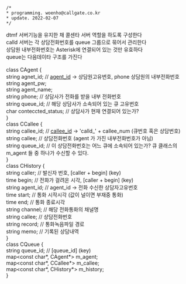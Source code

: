 ```
/*
* programming. woenho@callgate.co.kr
* update. 2022-02-07
*/
```

dtmf 서버기능을 유지한 채 콜센타 서버 역할을 하도록 구성한다<br/>
calld 서버는 각 상담전화번호를 queue 그룹으로 묶어서 관리한다<br/>
상담원 내부전화번호는 Asterisk에 연결되어 있는 것만 유효하다<br/>
queue는 다음데이타 구조를 가진다<br/>
<br/>
class CAgent {<br/>
	string agnet_id;	// [agent_id](key) -> 상담원고유번호, phone 상담원의 내부전화번호<br/>
	string agent_pw;<br/>
	string agent_name;<br/>
	string phone;		// 상담사가 전화를 받을 내부 전화번호<br/>
	string queue_id;	// 해당 상담사가 소속되어 있는 큐 고유번호<br/>
	char conteccted_status; // 상담사가 현재 연결되어 있는가?<br/>
}<br/>
class CCallee {<br/>
	string callee_id;	// [callee_id](key) -> 'calld_' + callee_num (큐번호 혹은 상담번호)<br/>
	string callee;		// 상담전화번호 (agent 가 가진 내부전화번호가 아님)<br/>
	string queue_id;	// 이 상담전화번호는 어느 큐에 소속되어 있는가? 큐 클래스의 m_agent 들 중 하나가 수신할 수 있다.<br/>
}<br/>
class CHistory {<br/>
	string caller;		// 발신자 번호, [caller + begin] (key)<br/>
	time begin;			// 전화가 걸려온 시각, [caller + begin] (key)<br/>
	string agent_id;	// agent_id -> 전화 수신한 상담자고유번호<br/>
	time start;			// 통화 시작시각 (값이 널이면 부재중 통화)<br/>
	time end;			// 통화 종료시각<br/>
	string channel;		// 해당 전화통화의 채널명<br/>
	string callee;		// 상담전화번호<br/>
	string record;		// 통화녹음파일 경로<br/>
	string memo;		// 기록된 상담내역<br/>
}<br/>
class CQueue {<br/>
	string queue_id;	// [queue_id] (key)<br/>
	map<const char*, CAgent*> m_agent;<br/>
	map<const char*, CCallee*> m_callee;<br/>
	map<const char*, CHistory*> m_history;<br/>
}<br/>
<br/>



